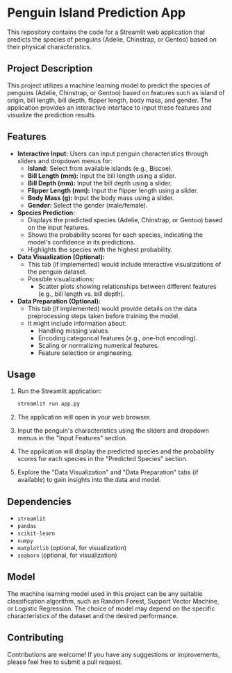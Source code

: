 # Penguin Island Prediction App

This repository contains the code for a Streamlit web application that predicts the species of penguins (Adelie, Chinstrap, or Gentoo) based on their physical characteristics.

## Project Description

This project utilizes a machine learning model to predict the species of penguins (Adelie, Chinstrap, or Gentoo) based on features such as island of origin, bill length, bill depth, flipper length, body mass, and gender. The application provides an interactive interface to input these features and visualize the prediction results.

## Features

* **Interactive Input:** Users can input penguin characteristics through sliders and dropdown menus for:
    * **Island:** Select from available islands (e.g., Biscoe).
    * **Bill Length (mm):** Input the bill length using a slider.
    * **Bill Depth (mm):** Input the bill depth using a slider.
    * **Flipper Length (mm):** Input the flipper length using a slider.
    * **Body Mass (g):** Input the body mass using a slider.
    * **Gender:** Select the gender (male/female).
* **Species Prediction:**
    * Displays the predicted species (Adelie, Chinstrap, or Gentoo) based on the input features.
    * Shows the probability scores for each species, indicating the model's confidence in its predictions.
    * Highlights the species with the highest probability.
* **Data Visualization (Optional):**
    * This tab (if implemented) would include interactive visualizations of the penguin dataset.
    * Possible visualizations:
        * Scatter plots showing relationships between different features (e.g., bill length vs. bill depth).
* **Data Preparation (Optional):**
    * This tab (if implemented) would provide details on the data preprocessing steps taken before training the model.
    * It might include information about:
        * Handling missing values.
        * Encoding categorical features (e.g., one-hot encoding).
        * Scaling or normalizing numerical features.
        * Feature selection or engineering.


## Usage

1.  Run the Streamlit application:

    ```bash
    streamlit run app.py
    ```

2.  The application will open in your web browser.

3.  Input the penguin's characteristics using the sliders and dropdown menus in the "Input Features" section.

4.  The application will display the predicted species and the probability scores for each species in the "Predicted Species" section.

5.  Explore the "Data Visualization" and "Data Preparation" tabs (if available) to gain insights into the data and model.


## Dependencies

* `streamlit`
* `pandas`
* `scikit-learn`
* `numpy`
* `matplotlib` (optional, for visualization)
* `seaborn` (optional, for visualization)

## Model

The machine learning model used in this project can be any suitable classification algorithm, such as Random Forest, Support Vector Machine, or Logistic Regression. The choice of model may depend on the specific characteristics of the dataset and the desired performance.


## Contributing

Contributions are welcome! If you have any suggestions or improvements, please feel free to submit a pull request.
